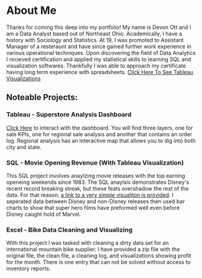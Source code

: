 # About Me
Thanks for coming this deep into my portfolio! My name is Devon Ott and I am a Data Analyst based out of Northeast Ohio.
Academically, I have a history with Sociology and Statistics. At 19, I was promoted to Assistant Manager of a resteraunt and have since gained further work experience in various operational techniques.
Upon discovering the field of Data Analytics I recieved certification and applied my statistical skills to learning SQL and visualization softwares. Thankfully I was able to approach my certificate
having long term experience with spreadsheets.
[Click Here To See Tableau Visualizations](https://public.tableau.com/app/profile/devon.ott/vizzes)


## Noteable Projects:

### Tableau - Superstore Analysis Dashboard
  [Click Here](https://public.tableau.com/app/profile/devon.ott/viz/SuperstoreAnalysis_17085484350980/KPIs) to interact with the dashboard. You will find three layers, one for sale KPIs, one for regional sale analysis and another that contains an order log. Regional analysis has an interactive map that allows you to dig into both city and state.

### SQL - Movie Opening Revenue (With Tableau Visualization)
  This SQL project involves anaylzing movie releases with the top earning openeing weekends since 1983. The SQL anaylsis demonstrates Disney's recent record breaking streak,
  but these feats overshadow the rest of the data. For that reason, [a link to a very simple visualiton is provided](https://public.tableau.com/app/profile/devon.ott/viz/HighestMovieOpeningsDisneyvs_Non-Disney/HighestMovieOpenings). I seperated data between Disney and non-Disney releases then used bar charts to show that super hero films have preformed well even before Disney caught hold of Marvel.

  ### Excel - Bike Data Cleaning and Visualizing
  With this project I was tasked with cleaning a dirty data set for an international mountain bike supplier. I have provided a zip file with the original file, the clean file, a cleaning log, and visualizations showing profit for the month. There is one entry that can not be solved without access to inventory reports.
